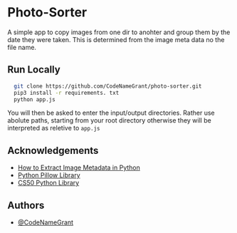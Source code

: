 # Photo-Sorter

A simple app to copy images from one dir to anohter and group them by the date they were taken.
This is determined from the image meta data no the file name.

## Run Locally

```bash
  git clone https://github.com/CodeNameGrant/photo-sorter.git
  pip3 install -r requirements. txt
  python app.js
```

You will then be asked to enter the input/output directories. Rather use abolute paths, starting from your root directory otherwise they will be interpreted as reletive to `app.js`

## Acknowledgements

- [How to Extract Image Metadata in Python](https://www.thepythoncode.com/article/extracting-image-metadata-in-python)
- [Python Pillow Library](https://github.com/python-pillow/Pillow/tree/40e7ff622669550733b26f14dc817fb72e096250)
- [CS50 Python Library](https://github.com/cs50/python-cs50)

## Authors

- [@CodeNameGrant](https://github.com/CodeNameGrant)
